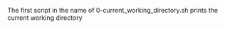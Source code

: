 The first script in the name of 0-current_working_directory.sh prints the current working directory
